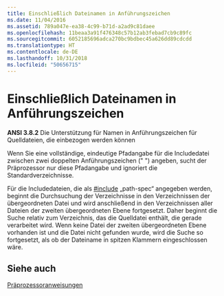 ```yaml
---
title: Einschließlich Dateinamen in Anführungszeichen
ms.date: 11/04/2016
ms.assetid: 789a047e-ea38-4c99-b71d-a2ad9c81daee
ms.openlocfilehash: 11beaa3a91f476348c57b12ab3febad7cb9c89fc
ms.sourcegitcommit: 6052185696adca270bc9bdbec45a626dd89cdcdd
ms.translationtype: HT
ms.contentlocale: de-DE
ms.lasthandoff: 10/31/2018
ms.locfileid: "50656715"
---
```

# <a name="including-quoted-filenames"></a>Einschließlich Dateinamen in Anführungszeichen

**ANSI 3.8.2** Die Unterstützung für Namen in Anführungszeichen für Quelldateien, die einbezogen werden können

Wenn Sie eine vollständige, eindeutige Pfadangabe für die Includedatei zwischen zwei doppelten Anführungszeichen (" ") angeben, sucht der Präprozessor nur diese Pfadangabe und ignoriert die Standardverzeichnisse.

Für die Includedateien, die als [#include](../preprocessor/hash-include-directive-c-cpp.md) „path-spec“ angegeben werden, beginnt die Durchsuchung der Verzeichnisse in den Verzeichnissen der übergeordneten Datei und wird anschließend in den Verzeichnissen aller Dateien der zweiten übergeordneten Ebene fortgesetzt. Daher beginnt die Suche relativ zum Verzeichnis, das die Quelldatei enthält, die gerade verarbeitet wird. Wenn keine Datei der zweiten übergeordneten Ebene vorhanden ist und die Datei nicht gefunden wurde, wird die Suche so fortgesetzt, als ob der Dateiname in spitzen Klammern eingeschlossen wäre.

## <a name="see-also"></a>Siehe auch

[Präprozessoranweisungen](../c-language/preprocessing-directives.md)